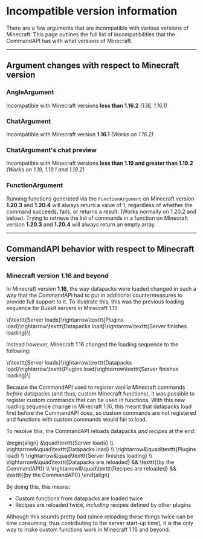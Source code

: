 # Incompatible version information

There are a few arguments that are incompatible with various versions of Minecraft. This page outlines the full list of incompatibilities that the CommandAPI has with what versions of Minecraft.

-----

## Argument changes with respect to Minecraft version

### AngleArgument

Incompatible with Minecraft versions **less than 1.16.2** _(1.16, 1.16.1)_

### ChatArgument

Incompatible with Minecraft version **1.16.1** _(Works on 1.16.2)_

### ChatArgument's chat preview

Incompatible with Minecraft versions **less than 1.19 and greater than 1.19.2** _(Works on 1.19, 1.19.1 and 1.19.2)_

### FunctionArgument

Running functions generated via the `FunctionArgument` on Minecraft version **1.20.3** and **1.20.4** will always return a value of 1, regardless of whether the command succeeds, fails, or returns a result. (Works normally on 1.20.2 and below). Trying to retrieve the list of commands in a function on Minecraft version **1.20.3** and **1.20.4** will always return an empty array.

-----

## CommandAPI behavior with respect to Minecraft version

### Minecraft version 1.16 and beyond

In Minecraft version **1.16**, the way datapacks were loaded changed in such a way that the CommandAPI had to put in additional countermeasures to provide full support to it. To illustrate this, this was the previous loading sequence for Bukkit servers in Minecraft 1.15:

\\(\texttt{Server loads}\rightarrow\texttt{Plugins load}\rightarrow\texttt{Datapacks load}\rightarrow\texttt{Server finishes loading}\\)

Instead however, Minecraft 1.16 changed the loading sequence to the following:

\\(\texttt{Server loads}\rightarrow\texttt{Datapacks load}\rightarrow\texttt{Plugins load}\rightarrow\texttt{Server finishes loading}\\)

Because the CommandAPI used to register vanilla Minecraft commands _before_ datapacks (and thus, custom Minecraft functions), it was possible to register custom commands that can be used in functions. With this new loading sequence change in Minecraft 1.16, this meant that datapacks load first before the CommandAPI does, so custom commands are not registered and functions with custom commands would fail to load.

To resolve this, the CommandAPI reloads datapacks _and recipes_ at the end:

\begin{align}
&\quad\texttt{Server loads} \\\\
\rightarrow&\quad\texttt{Datapacks load} \\\\
\rightarrow&\quad\texttt{Plugins load} \\\\
\rightarrow&\quad\texttt{Server finishes loading} \\\\
\rightarrow&\quad\texttt{Datapacks are reloaded} && \texttt{(by the CommandAPI)} \\\\
\rightarrow&\quad\texttt{Recipes are reloaded} && \texttt{(by the CommandAPI)}
\end{align}

By doing this, this means:

- Custom functions from datapacks are loaded twice
- Recipes are reloaded twice, _including_ recipes defined by other plugins

Although this sounds pretty bad (since reloading these things twice can be time consuming, thus contributing to the server start-up time), it is the only way to make custom functions work in Minecraft 1.16 and beyond.
